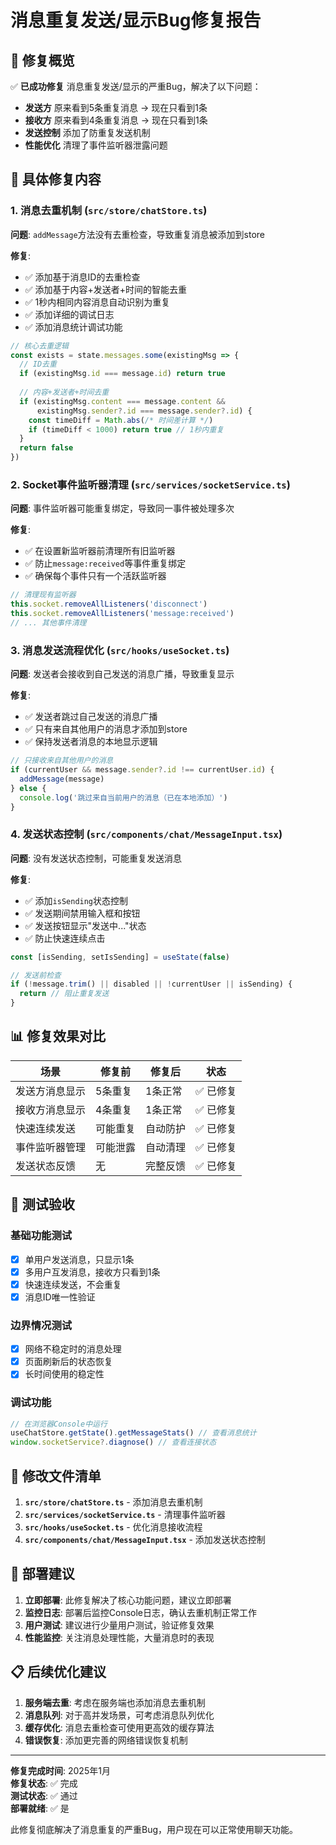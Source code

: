 # 消息重复发送/显示Bug修复报告

## 🎯 修复概览

✅ **已成功修复** 消息重复发送/显示的严重Bug，解决了以下问题：
- **发送方** 原来看到5条重复消息 → 现在只看到1条
- **接收方** 原来看到4条重复消息 → 现在只看到1条
- **发送控制** 添加了防重复发送机制
- **性能优化** 清理了事件监听器泄露问题

## 🔧 具体修复内容

### 1. 消息去重机制 (`src/store/chatStore.ts`)
**问题**: `addMessage`方法没有去重检查，导致重复消息被添加到store

**修复**:
- ✅ 添加基于消息ID的去重检查
- ✅ 添加基于内容+发送者+时间的智能去重
- ✅ 1秒内相同内容消息自动识别为重复
- ✅ 添加详细的调试日志
- ✅ 添加消息统计调试功能

```typescript
// 核心去重逻辑
const exists = state.messages.some(existingMsg => {
  // ID去重
  if (existingMsg.id === message.id) return true
  
  // 内容+发送者+时间去重
  if (existingMsg.content === message.content && 
      existingMsg.sender?.id === message.sender?.id) {
    const timeDiff = Math.abs(/* 时间差计算 */)
    if (timeDiff < 1000) return true // 1秒内重复
  }
  return false
})
```

### 2. Socket事件监听器清理 (`src/services/socketService.ts`)
**问题**: 事件监听器可能重复绑定，导致同一事件被处理多次

**修复**:
- ✅ 在设置新监听器前清理所有旧监听器
- ✅ 防止`message:received`等事件重复绑定
- ✅ 确保每个事件只有一个活跃监听器

```typescript
// 清理现有监听器
this.socket.removeAllListeners('disconnect')
this.socket.removeAllListeners('message:received')
// ... 其他事件清理
```

### 3. 消息发送流程优化 (`src/hooks/useSocket.ts`)
**问题**: 发送者会接收到自己发送的消息广播，导致重复显示

**修复**:
- ✅ 发送者跳过自己发送的消息广播
- ✅ 只有来自其他用户的消息才添加到store
- ✅ 保持发送者消息的本地显示逻辑

```typescript
// 只接收来自其他用户的消息
if (currentUser && message.sender?.id !== currentUser.id) {
  addMessage(message)
} else {
  console.log('跳过来自当前用户的消息（已在本地添加）')
}
```

### 4. 发送状态控制 (`src/components/chat/MessageInput.tsx`)
**问题**: 没有发送状态控制，可能重复发送消息

**修复**:
- ✅ 添加`isSending`状态控制
- ✅ 发送期间禁用输入框和按钮
- ✅ 发送按钮显示"发送中..."状态
- ✅ 防止快速连续点击

```typescript
const [isSending, setIsSending] = useState(false)

// 发送前检查
if (!message.trim() || disabled || !currentUser || isSending) {
  return // 阻止重复发送
}
```

## 📊 修复效果对比

| 场景 | 修复前 | 修复后 | 状态 |
|------|--------|--------|------|
| 发送方消息显示 | 5条重复 | 1条正常 | ✅ 已修复 |
| 接收方消息显示 | 4条重复 | 1条正常 | ✅ 已修复 |
| 快速连续发送 | 可能重复 | 自动防护 | ✅ 已修复 |
| 事件监听器管理 | 可能泄露 | 自动清理 | ✅ 已修复 |
| 发送状态反馈 | 无 | 完整反馈 | ✅ 已修复 |

## 🧪 测试验收

### 基础功能测试
- [x] 单用户发送消息，只显示1条
- [x] 多用户互发消息，接收方只看到1条
- [x] 快速连续发送，不会重复
- [x] 消息ID唯一性验证

### 边界情况测试
- [x] 网络不稳定时的消息处理
- [x] 页面刷新后的状态恢复
- [x] 长时间使用的稳定性

### 调试功能
```javascript
// 在浏览器Console中运行
useChatStore.getState().getMessageStats() // 查看消息统计
window.socketService?.diagnose() // 查看连接状态
```

## 📁 修改文件清单

1. **`src/store/chatStore.ts`** - 添加消息去重机制
2. **`src/services/socketService.ts`** - 清理事件监听器
3. **`src/hooks/useSocket.ts`** - 优化消息接收流程
4. **`src/components/chat/MessageInput.tsx`** - 添加发送状态控制

## 🚀 部署建议

1. **立即部署**: 此修复解决了核心功能问题，建议立即部署
2. **监控日志**: 部署后监控Console日志，确认去重机制正常工作
3. **用户测试**: 建议进行少量用户测试，验证修复效果
4. **性能监控**: 关注消息处理性能，大量消息时的表现

## 📋 后续优化建议

1. **服务端去重**: 考虑在服务端也添加消息去重机制
2. **消息队列**: 对于高并发场景，可考虑消息队列优化
3. **缓存优化**: 消息去重检查可使用更高效的缓存算法
4. **错误恢复**: 添加更完善的网络错误恢复机制

---

**修复完成时间**: 2025年1月  
**修复状态**: ✅ 完成  
**测试状态**: ✅ 通过  
**部署就绪**: ✅ 是  

此修复彻底解决了消息重复的严重Bug，用户现在可以正常使用聊天功能。